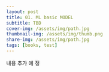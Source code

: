 ```yaml
---
layout: post
title: 01. ML basic MODEL
subtitle: TBD
cover-img: /assets/img/path.jpg
thumbnail-img: /assets/img/thumb.png
share-img: /assets/img/path.jpg
tags: [books, test]
---
```


내용 추가 예 정